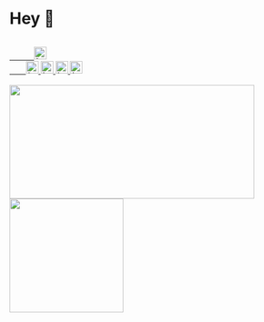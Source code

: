 # Hey 👋

<div>
  <a href="https://stackoverflow.com/users/11818575/ayush-tiwari">
    <code>
      <img src="https://cdn.jsdelivr.net/npm/simple-icons@3.4.0/icons/stackoverflow.svg" alt="Ayush's StackOverflow" width="22px">
    </code>
  </a>
  <a href="https://angel.co/u/ayush-tiwari-32">
    <code><img src="https://cdn.jsdelivr.net/npm/simple-icons@3.4.0/icons/angellist.svg" alt="Ayush's AngelList" width="22px"></code>
  </a>
  <a href="https://www.linkedin.com/in/ayush-tiwari-160b94aa/">
    <code><img src="https://cdn.jsdelivr.net/npm/simple-icons@3.4.0/icons/reddit.svg" alt="Ayush's Reddit" width="22px"></code>
  </a>
  <a href="https://www.linkedin.com/in/ayush-tiwari-160b94aa/">
    <code><img src="https://cdn.jsdelivr.net/npm/simple-icons@3.4.0/icons/linkedin.svg" alt="Ayush's LinkedIn" width="22px"></code>
  </a>
  <a href="https://twitter.com/ayushadeveloper">
    <code><img src="https://cdn.jsdelivr.net/npm/simple-icons@3.4.0/icons/twitter.svg" alt="Ayush's Twitter" width="22px"></code>
  </a>
</div>
</br>

<div>
  <img width="430" height="200" src="https://github-readme-stats.vercel.app/api?username=ayusht11&show_icons=true&hide_border=false&line_height=30&title_color=2780E7&icon_color=5D6D7E&text_color=34495E&show_owner=true&count_private=true
"/>
  <img height="200" src="https://github-readme-stats.vercel.app/api/top-langs/?username=ayusht11&layout=compact" />
</div>

